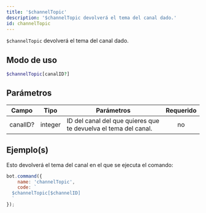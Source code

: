 ```yaml
---
title: '$channelTopic'
description: '$channelTopic devolverá el tema del canal dado.'
id: channelTopic
---
```


`$channelTopic` devolverá el tema del canal dado.

## Modo de uso

```php
$channelTopic[canalID?]
```

## Parámetros

| Campo    | Tipo    | Parámetros                                                      | Requerido |
| -------- | ------- | --------------------------------------------------------------- |:---------:|
| canalID? | integer | ID del canal del que quieres que te devuelva el tema del canal. |    no     |

## Ejemplo(s)

Esto devolverá el tema del canal en el que se ejecuta el comando:

```javascript
bot.command({
    name: 'channelTopic',
    code: `
  $channelTopic[$channelID]
  `
});
```